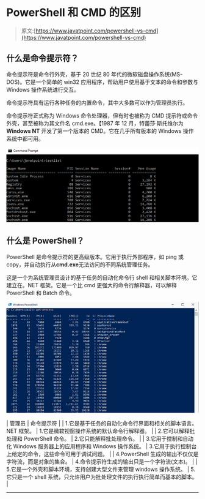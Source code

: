 # PowerShell 和 CMD 的区别

> 原文:[https://www.javatpoint.com/powershell-vs-cmd](https://www.javatpoint.com/powershell-vs-cmd)

## 什么是命令提示符？

命令提示符是命令行外壳，基于 20 世纪 80 年代的微软磁盘操作系统(MS-DOS)。它是一个简单的 win32 应用程序，帮助用户使用基于文本的命令和参数与 Windows 操作系统进行交互。

命令提示符具有运行各种任务的内置命令，其中大多数可以作为管理员执行。

命令提示符正式称为 Windows 命令处理器，但有时也被称为 CMD 提示符或命令外壳，甚至被称为其文件名 cmd.exe。【1987 年 12 月，特蕾莎·斯托维尔为 **Windows NT** 开发了第一个版本的 CMD。它在几乎所有版本的 Windows 操作系统中都可用。

![PowerShell vs CMD](img/9d44fbccf355d94f788738043f03d4e0.png)

## 什么是 PowerShell？

PowerShell 是命令提示符的更高级版本。它用于执行外部程序，如 ping 或 copy，并自动执行从**cmd.exe**无法访问的不同系统管理任务。

这是一个为系统管理员设计的基于任务的自动化命令行 shell 和相关脚本环境。它建立在。NET 框架。它是一个比 cmd 更强大的命令行解释器，可以解释 PowerShell 和 Batch 命令。

![PowerShell vs CMD](img/6c292034885c02d7000a17e108e2e220.png)

| 管理员 | 命令提示符 |
| 1.它是基于任务的自动化命令行界面和相关的脚本语言。NET 框架。 | 1.它是微软视窗操作系统的默认命令行解释器。 |
| 2.它可以解释批处理和 PowerShell 命令。 | 2.它只能解释批处理命令。 |
| 3.它用于控制和自动化 Windows 服务器上的应用程序和 Windows 操作系统。 | 3.它用于执行控制台上给定的命令，这些命令可用于调试问题。 |
| 4.PowerShell 生成的输出不仅仅是字符流，而是对象的集合。 | 4.命令提示符生成的输出只是一个字符流(文本)。 |
| 5.它是一个外壳和脚本环境，支持创建大型文件来管理 windows 操作系统。 | 5.它只是一个 shell 系统，只允许用户为批处理文件的执行执行简单而基本的脚本。 |

* * *